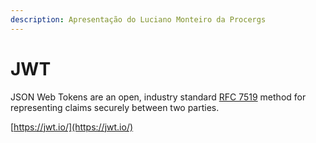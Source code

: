 ```yaml
---
description: Apresentação do Luciano Monteiro da Procergs
---
```


# JWT

 JSON Web Tokens are an open, industry standard [RFC 7519](https://tools.ietf.org/html/rfc7519) method for representing claims securely between two parties.

[https://jwt.io/](https://jwt.io/)



